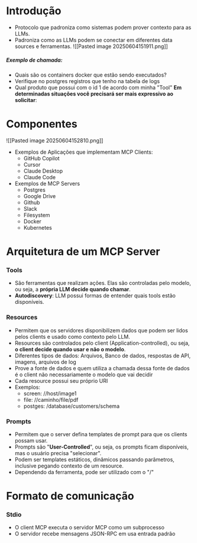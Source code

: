 # Introdução
- Protocolo que padroniza como sistemas podem prover contexto para as LLMs.
- Padroniza como as LLMs podem se conectar em diferentes data sources e ferramentas.
		![[Pasted image 20250604151911.png]]
##### Exemplo de chamada:
- Quais são os containers docker que estão sendo executados?
- Verifique no postgres registros que tenho na tabela de logs
- Qual produto que possui com o id 1 de acordo com minha "Tool"
 **Em determinadas situações você precisará ser mais expressivo ao solicitar**:

# Componentes
![[Pasted image 20250604152810.png]]

- Exemplos de Aplicações que implementam MCP Clients:
	- GitHub Copilot
	- Cursor
	- Claude Desktop
	- Claude Code
- Exemplos de MCP Servers
	- Postgres
	- Google Drive
	- Github
	- Slack
	- Filesystem
	- Docker
	- Kubernetes
# Arquitetura de um MCP Server
### Tools
- São ferramentas que realizam ações. Elas são controladas pelo modelo, ou seja, a **própria LLM decide quando chamar**.
- **Autodiscovery**: LLM possui formas de entender quais tools estão disponíveis.
### Resources
- Permitem que os servidores disponibilizem dados que podem ser lidos pelos clients e usado como contexto pelo LLM.
- Resources são controlados pelo client (Application-controlled), ou seja, **o client decide quando usar e não o modelo**.
- Diferentes tipos de dados: Arquivos, Banco de dados, respostas de API, imagens, arquivos de log
- Prove a fonte de dados e quem utiliza a chamada dessa fonte de dados é o client não necessariamente o modelo que vai decidir
- Cada resource possui seu próprio URI
- Exemplos:
	- screen: //host/image1
	- file: //caminho/file/pdf
	- postges: /database/customers/schema
### Prompts
- Permitem que o server defina templates de prompt para que os clients possam usar.
- Prompts são "**User-Controlled**", ou seja, os prompts ficam disponíveis, mas o usuário precisa "selecionar".
- Podem ser templates estáticos, dinâmicos passando parâmetros, inclusive pegando contexto de um resource.
- Dependendo da ferramenta, pode ser utilizado com o "/"
# Formato de comunicação
### Stdio
- O client MCP executa o servidor MCP como um subprocesso
- O servidor recebe mensagens JSON-RPC em usa entrada padrão 